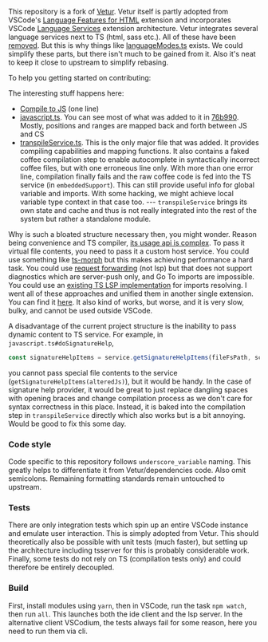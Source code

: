 This repository is a fork of [Vetur](https://github.com/vuejs/vetur). Vetur itself is partly adopted from VSCode's [Language Features for HTML](https://github.com/microsoft/vscode/tree/main/extensions/html-language-features) extension and incorporates VSCode [Language Services](https://code.visualstudio.com/api/language-extensions/embedded-languages#language-services) extension architecture. Vetur integrates several language services next to TS (html, sass etc.). All of these have been [removed](server/src/embeddedSupport/coffeescriptDocumentRegionParser.ts). But this is why things like [languageModes.ts](server/src/embeddedSupport/languageModes.ts) exists. We could simplify these parts, but there isn't much to be gained from it. Also it's neat to keep it close to upstream to simplify rebasing.

To help you getting started on contributing:

The interesting stuff happens here:
 - [Compile to JS](https://github.com/phil294/coffeesense/blob/master/server/src/embeddedSupport/embeddedSupport.ts#L112) (one line)
 - [javascript.ts](server/src/modes/script/javascript.ts). You can see most of what was added to it in [76b990](https://github.com/phil294/coffeesense/commit/76b990d3f8f82ace1c0dd1324b69030db7e2a940#diff-93c575dade32a8ec4937b3484be59eca7e019d22408de3350e61a24772dccb7). Mostly, positions and ranges are mapped back and forth between JS and CS
 - [transpileService.ts](server/src/services/transpileService.ts). This is the only major file that was added. It provides compiling capabilities and mapping functions. It also contains a faked coffee compilation step to enable autocomplete in syntactically incorrect coffee files, but with one erroneous line only. With more than one error line, compilation finally fails and the raw coffee code is fed into the TS service (in `embeddedSupport`). This can still provide useful info for global variable and imports. With some hacking, we might achieve local variable type context in that case too. --- `transpileService` brings its own state and cache and thus is not really integrated into the rest of the system but rather a standalone module.

Why is such a bloated structure necessary then, you might wonder. Reason being convenience and TS compiler, [its usage api is complex](https://github.com/microsoft/TypeScript-wiki/blob/main/Using-the-Compiler-API.md). To pass it virtual file contents, you need to pass it a custom host service. You could use something like [ts-morph](https://github.com/dsherret/ts-morph) but this makes achieving performance a hard task. You could use [request forwarding](https://code.visualstudio.com/api/language-extensions/embedded-languages#request-forwarding) (not lsp) but that does not support diagnostics which are server-push only, and Go To imports are impossible. You could use an [existing TS LSP implementation](https://github.com/theia-ide/typescript-language-server) for imports resolving. I went all of these approaches and unified them in another single extension. You can find it [here](https://github.com/phil294/minimal-coffeescript-intellisense). It also kind of works, but worse, and it is very slow, bulky, and cannot be used outside VSCode.

A disadvantage of the current project structure is the inability to pass dynamic content to TS service. For example, in `javascript.ts#doSignatureHelp`,
```ts
const signatureHelpItems = service.getSignatureHelpItems(fileFsPath, scriptDoc.offsetAt(position), undefined);
```
you cannot pass special file contents to the service (`getSignatureHelpItems(alteredJs)`), but it would be handy. In the case of signature help provider, it would be great to just replace dangling spaces with opening braces and change compilation process as we don't care for syntax correctness in this place. Instead, it is baked into the compilation step in `transpileService` directly which also works but is a bit annoying. Would be good to fix this some day.

### Code style

Code specific to this repository follows `underscore_variable` naming. This greatly helps to differentiate it from Vetur/dependencies code. Also omit semicolons.
Remaining formatting standards remain untouched to upstream.

### Tests

There are only integration tests which spin up an entire VSCode instance and emulate user interaction. This is simply adopted from Vetur. This should theoretically also be possible with unit tests (much faster), but setting up the architecture including tsserver for this is probably considerable work. Finally, some tests do not rely on TS (compilation tests only) and could therefore be entirely decoupled.

### Build

First, install modules using `yarn`, then in VSCode, run the task `npm watch`, then run `all`. This launches both the ide client and the lsp server.
In the alternative client VSCodium, the tests always fail for some reason, here you need to run them via cli.